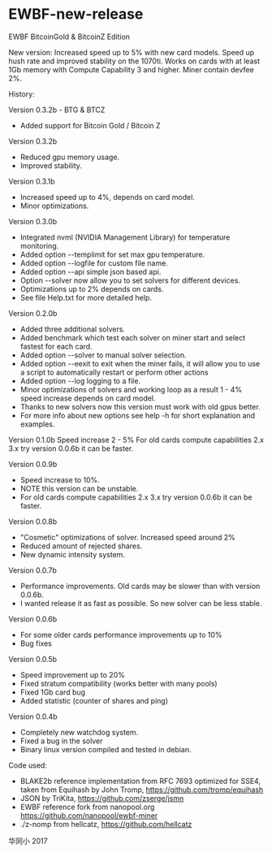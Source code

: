 # EWBF-new-release
EWBF BitcoinGold & BitcoinZ Edition 
 
New version: Increased speed up to 5% with new card models. Speed up hush rate and improved stability on the 1070ti. Works on cards with at least 1Gb memory with Compute Capability 3 and higher. Miner contain devfee 2%.

History: 

Version 0.3.2b - BTG & BTCZ
- Added support for Bitcoin Gold / Bitcoin Z

Version 0.3.2b
 - Reduced gpu memory usage.
 - Improved stability.

Version 0.3.1b
 - Increased speed up to 4%, depends on card model.
 - Minor optimizations.

Version 0.3.0b
- Integrated nvml (NVIDIA Management Library) for temperature monitoring.
- Added option --templimit for set max gpu temperature.
- Added option --logfile for custom file name.
- Added option --api simple json based api.
- Option --solver now allow you to set solvers for different devices.
- Optimizations up to 2% depends on cards.
- See file Help.txt for more detailed help.

Version 0.2.0b
- Added three additional solvers.
- Added benchmark which test each solver on miner start and select fastest for each card.
- Added option --solver to manual solver selection.
- Added option --eexit to exit when the miner fails, it will allow you to use a script to automatically restart or perform other actions
- Added option --log logging to a file.
- Minor optimizations of solvers and working loop as a result 1 - 4% speed increase depends on card model.
- Thanks to new solvers now this version must work with old gpus better.
- For more info about new options see help -h for short explanation and examples.

Version 0.1.0b
Speed increase 2 - 5%
For old cards compute capabilities 2.x 3.x try version 0.0.6b it can be faster.

Version 0.0.9b
- Speed increase to 10%.
- NOTE this version can be unstable.
- For old cards compute capabilities 2.x 3.x try version 0.0.6b it can be faster.

Version 0.0.8b
- "Cosmetic" optimizations of solver. Increased speed around 2%
- Reduced amount of rejected shares.
- New dynamic intensity system.

Version 0.0.7b
- Performance improvements. Old cards may be slower than with version 0.0.6b.
- I wanted release it as fast as possible. So new solver can be less stable.

Version 0.0.6b
- For some older cards performance improvements up to 10%
- Bug fixes

Version 0.0.5b
- Speed improvement up to 20%
- Fixed stratum compatibility (works better with many pools)
- Fixed 1Gb card bug
- Added statistic (counter of shares and ping)

Version 0.0.4b
- Completely new watchdog system.
- Fixed a bug in the solver
- Binary linux version compiled and tested in debian.


Code used:
- BLAKE2b reference implementation from RFC 7693 optimized for SSE4, taken from Equihash by John Tromp, https://github.com/tromp/equihash
- JSON by TriKita, https://github.com/zserge/jsmn
- EWBF reference fork from nanopool.org https://github.com/nanopool/ewbf-miner 
- ./z-nomp from hellcatz, https://github.com/hellcatz

华同小 2017
